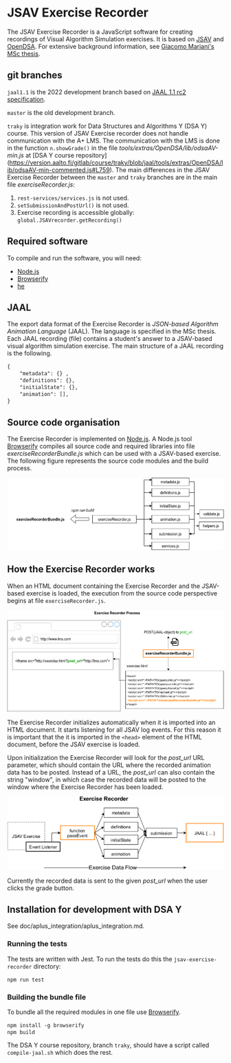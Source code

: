 # JSAV Exercise Recorder

The JSAV Exercise Recorder is a JavaScript software for creating recordings of
Visual Algorithm Simulation exercises. It is based on
[JSAV](http://jsav.io) and [OpenDSA](https://github.com/OpenDSA/OpenDSA).
For extensive background information, see
[Giacomo Mariani's MSc thesis](https://aaltodoc.aalto.fi/handle/123456789/44448).

## git branches

`jaal1.1` is the 2022 development branch based on
[JAAL 1.1 rc2 specification](https://github.com/Aalto-LeTech/JAAL/releases/tag/1.1rc2).

`master` is the old development branch.

`traky` is integration work for Data Structures and Algorithms Y (DSA Y) course.
This version of JSAV Exercise recorder does not handle communication with the
A+ LMS. The communication with the LMS is done in the function `n.showGrade()`
in the file
*tools/extras/OpenDSA/lib/odsaAV-min.js* at [DSA Y course repository]
(https://version.aalto.fi/gitlab/course/traky/blob/jaal/tools/extras/OpenDSA/lib/odsaAV-min-commented.js#L759).
The main differences in the JSAV Exercise Recorder between the `master` and
`traky` branches are in the main file *exerciseRecorder.js*:

1. `rest-services/services.js` is not used.
2. `setSubmissionAndPostUrl()` is not used.
3. Exercise recording is accessible globally:
   `global.JSAVrecorder.getRecording()`

## Required software

To compile and run the software, you will need:

- [Node.js](https://nodejs.org/en/)
- [Browserify](http://browserify.org/)
- [he](https://github.com/mathiasbynens/he)

## JAAL

The export data format of the Exercise Recorder is *JSON-based Algorithm
Animation Language* (JAAL). The language is specified in the MSc thesis.
Each JAAL recording (file) contains a student's answer to a JSAV-based
visual algorithm simulation exercise. The main structure of a JAAL recording
is the following.

    {
        "metadata": {} ,
        "definitions": {},
        "initialState": {},
        "animation": [],
    }


## Source code organisation

The Exercise Recorder is implemented on [Node.js](https://nodejs.org/en/).
A Node.js tool [Browserify](http://browserify.org/) compiles all source code
and required libraries into file *exerciseRecorderBundle.js* which can be
used with a JSAV-based exercise. The following figure represents the source
code modules and the build process.

![](./Exercise_Recorder_modules.png)


## How the Exercise Recorder works

When an HTML document containing the Exercise Recorder and the JSAV-based
exercise is loaded, the execution from the source code perspective begins at
file `exerciseRecorder.js`.

![](./Exercise_Recorder_process.png)

The Exercise Recorder initializes automatically when it is imported into an
HTML document. It starts listening for all JSAV log events. For this reason it
is important that the it is imported in the `<head>` element of the HTML
document, before the JSAV exercise is loaded.

Upon initialization the Exercise Recorder will look for the *post\_url* URL
parameter, which should contain the URL where the recorded animation data has to
be posted. Instead of a URL, the *post\_url* can also contain the string
"window", in which case the recorded data will be posted to the window where the
Exercise Recorder has been loaded.

![](./Exercise_data_flow.png)

Currently the recorded data is sent to the given *post_url* when the user clicks
the grade button.

## Installation for development with DSA Y

See doc/aplus_integration/aplus_integration.md.

### Running the tests
The tests are written with Jest. To run the tests do this the
`jsav-exercise-recorder` directory:

    npm run test

### Building the bundle file
To bundle all the required modules in one file use [Browserify](http://browserify.org/).

    npm install -g browserify
    npm build

The DSA Y course repository, branch `traky`, should have a script called
`compile-jaal.sh` which does the rest.
